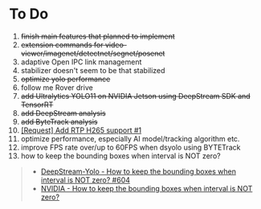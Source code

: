 # To Do

1. ~~finish main features that planned to implement~~
2. ~~extension commands for video-viewer/imagenet/detectnet/segnet/posenet~~
3. adaptive Open IPC link management
4. stabilizer doesn't seem to be that stabilized
5. ~~optimize yolo performance~~
6. follow me Rover drive
7. ~~add Ultralytics YOLO11 on NVIDIA Jetson using DeepStream SDK and TensorRT~~
8. ~~add DeepStream analysis~~
9. ~~add ByteTrack analysis~~
10. [ [Request] Add RTP H265 support #1 ](https://github.com/SnapDragonfly/jetson-yolo/issues/1)
11. optimize performance, especially AI model/tracking algorithm etc.
12. improve FPS rate over/up to 60FPS when dsyolo using BYTETrack
13. how to keep the bounding boxes when interval is NOT zero?
> - [DeepStream-Yolo - How to keep the bounding boxes when interval is NOT zero? #604 ](https://github.com/marcoslucianops/DeepStream-Yolo/issues/604)
> - [NVIDIA - How to keep the bounding boxes when interval is NOT zero?](https://forums.developer.nvidia.com/t/how-to-keep-the-bounding-boxes-when-interval-is-not-zero/318850)